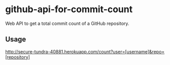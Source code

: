 # github-api-for-commit-count
Web API to get a total commit count of a GitHub repository.


## Usage

http://secure-tundra-40881.herokuapp.com/count?user=[username]&repo=[repository]